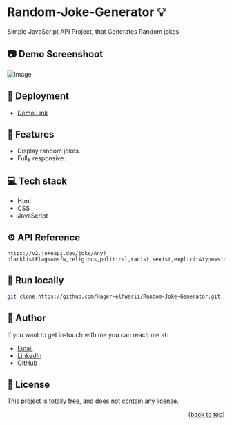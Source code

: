 # Random-Joke-Generator 💡
Simple JavaScript API Project, that Generates Random jokes.

<a name="readme-top"></a>

## 📷  Demo Screenshoot
![image](https://github.com/Hager-elhwarii/Random-Joke-Generator/assets/80959882/c3636d2e-6851-4876-8880-e31eca653193)

## 🚀 Deployment
  - [Demo Link](https://random-joke-generator-dottie.netlify.app/)

## 📝 Features

-  Display random jokes.
-  Fully responsive.

## 💻 Tech stack
- Html
- CSS
- JavaScript

## ⚙️ API Reference

```  
https://v2.jokeapi.dev/joke/Any?blacklistFlags=nsfw,religious,political,racist,sexist,explicit&type=single
```

##  🔐 Run locally 

```bash
git clone https://github.com/Hager-elhwarii/Random-Joke-Generator.git
```

## 🦄   Author
If you want to get in-touch with me you can reach me at:
-  [Email](http://hager.a.elhawary@gmail.com/)
-  [LinkedIn](https://www.linkedin.com/in/hager-omar-elhawary/)
-  [GitHub](https://github.com/Hager-elhwarii)

## 📘 License
This project is totally free,  and does not contain any license.





<p align="right">(<a href="#readme-top">back to top</a>)</p>

